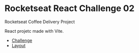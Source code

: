 # Rocketseat React Challenge 02

Rocketseat Coffee Delivery Project

React projetc made with Vite.

- [Challenge](https://efficient-sloth-d85.notion.site/Desafio-02-Coffee-Delivery-30e42a21fdb44b09a85244fc2c3dbdf9)
- [Layout](https://www.figma.com/file/5yT9ZzZmRQRS4yivGGB3pl/Coffee-Delivery/duplicate)